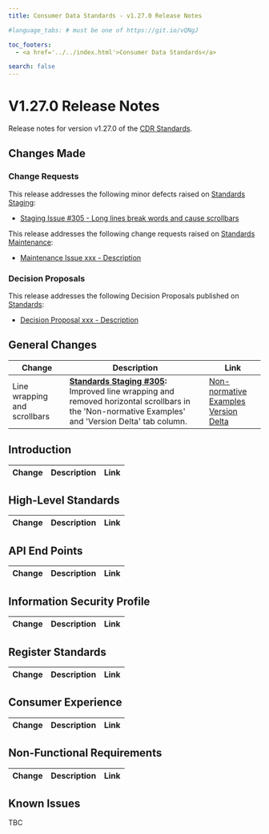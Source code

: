 ```yaml
---
title: Consumer Data Standards - v1.27.0 Release Notes

#language_tabs: # must be one of https://git.io/vQNgJ

toc_footers:
  - <a href='../../index.html'>Consumer Data Standards</a>

search: false
---
```


# V1.27.0 Release Notes
Release notes for version v1.27.0 of the [CDR Standards](../../index.html).

## Changes Made
### Change Requests

This release addresses the following minor defects raised on [Standards Staging](https://github.com/ConsumerDataStandardsAustralia/standards-staging/issues):

- [Staging Issue #305 - Long lines break words and cause scrollbars](https://github.com/ConsumerDataStandardsAustralia/standards-staging/issues/305)

This release addresses the following change requests raised on [Standards Maintenance](https://github.com/ConsumerDataStandardsAustralia/standards-maintenance/issues):

- [Maintenance Issue xxx - Description](https://github.com/ConsumerDataStandardsAustralia/standards-maintenance/issues/xxx)

### Decision Proposals

This release addresses the following Decision Proposals published on [Standards](https://github.com/ConsumerDataStandardsAustralia/standards/issues):

- [Decision Proposal xxx - Description](https://github.com/ConsumerDataStandardsAustralia/standards/issues/xxx)

## General Changes
|Change|Description|Link|
|------|-----------|----|
| Line wrapping and scrollbars | **[Standards Staging #305](https://github.com/ConsumerDataStandardsAustralia/standards-staging/issues/305):** Improved line wrapping and removed horizontal scrollbars in the 'Non-normative Examples' and 'Version Delta' tab column. | [Non-normative Examples](../../?examples)<br>[Version Delta](../../?diff) |

## Introduction

|Change|Description|Link|
|------|-----------|----|


## High-Level Standards

|Change|Description|Link|
|------|-----------|----|

## API End Points

|Change|Description|Link|
|------|-----------|----|

## Information Security Profile

|Change|Description|Link|
|------|-----------|----|

## Register Standards

|Change|Description|Link|
|------|-----------|----|

## Consumer Experience

|Change|Description|Link|
|------|-----------|----|

## Non-Functional Requirements

|Change|Description|Link|
|------|-----------|----|

## Known Issues

TBC